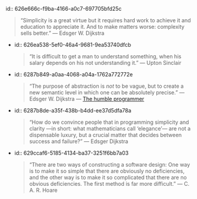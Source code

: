 id:: 626e666c-f9ba-4166-a0c7-697705bfd25c
> “Simplicity is a great virtue but it requires hard work to achieve it and education to appreciate it. And to make matters worse: complexity sells better.” — Edsger W. Dijkstra

- id:: 626ea538-5ef0-46a4-9681-9ea53740dfcb
  >  “It is difficult to get a man to understand something, when his salary depends on his not understanding it.” — Upton Sinclair
- id:: 6287b849-a0aa-4068-a04a-1762a772772e
  > “The purpose of abstraction is _not_ to be vague, but to create a new semantic level in which one can be absolutely precise.” — Edsger W. Dijkstra — [The humble programmer](https://www.cs.utexas.edu/users/EWD/transcriptions/EWD03xx/EWD340.html)
- id:: 6287b8de-a35f-438b-b4dd-ee37d5dfa78a
  > “How do we convince people that in programming simplicity and clarity —in short: what mathematicians call ‘elegance’— are not a dispensable luxury, but a crucial matter that decides between success and failure?” —  Edsger Dijkstra
- id:: 629ccaf6-5185-4134-ba37-3251f6bb7a03
  > “There are two ways of constructing a software design: One way is to make it so simple that there are obviously no deficiencies, and the other way is to make it so complicated that there are no obvious deficiencies. The first method is far more difficult.” —  C. A. R. Hoare